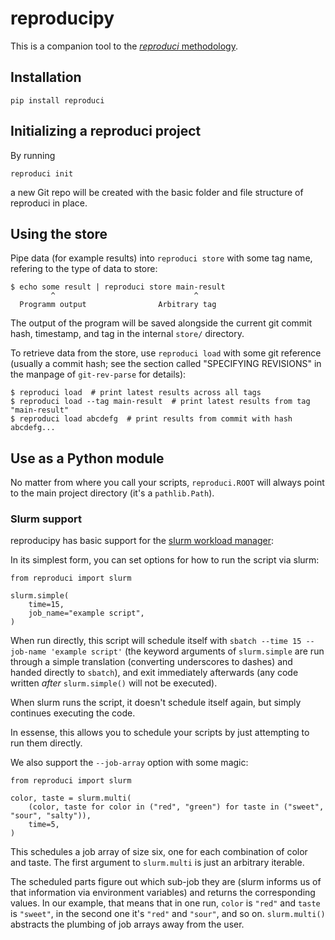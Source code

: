 # reproducipy

This is a companion tool to the [*reproduci* methodology](https://github.com/gastrovec/reproduci).


## Installation

    pip install reproduci

## Initializing a reproduci project

By running

    reproduci init

a new Git repo will be created with the basic folder and file structure of
reproduci in place.

## Using the store

Pipe data (for example results) into `reproduci store` with some tag name,
refering to the type of data to store:

    $ echo some result | reproduci store main-result
             ^                               ^
      Programm output                Arbitrary tag

The output of the program will be saved alongside the current git commit hash,
timestamp, and tag in the internal `store/` directory.


To retrieve data from the store, use `reproduci load` with some git reference
(usually a commit hash; see the section called "SPECIFYING REVISIONS" in the
manpage of `git-rev-parse` for details):

    $ reproduci load  # print latest results across all tags
    $ reproduci load --tag main-result  # print latest results from tag "main-result"
    $ reproduci load abcdefg  # print results from commit with hash abcdefg...

## Use as a Python module

No matter from where you call your scripts, `reproduci.ROOT` will always point
to the main project directory (it's a `pathlib.Path`).

### Slurm support

reproducipy has basic support for the [slurm workload manager](https://slurm.schedmd.com/):

In its simplest form, you can set options for how to run the script via slurm:

    from reproduci import slurm

    slurm.simple(
        time=15,
        job_name="example script",
    )

When run directly, this script will schedule itself with `sbatch --time 15
--job-name 'example script'` (the keyword arguments of `slurm.simple` are run
through a simple translation (converting underscores to dashes) and handed
directly to `sbatch`), and exit immediately afterwards (any code written
_after_ `slurm.simple()` will not be executed).

When slurm runs the script, it doesn't schedule itself again, but simply
continues executing the code.

In essense, this allows you to schedule your scripts by just attempting to run
them directly.

We also support the `--job-array` option with some magic:

    from reproduci import slurm

    color, taste = slurm.multi(
        (color, taste for color in ("red", "green") for taste in ("sweet", "sour", "salty")),
        time=5,
    )

This schedules a job array of size six, one for each combination of color and
taste. The first argument to `slurm.multi` is just an arbitrary iterable.

The scheduled parts figure out which sub-job they are (slurm informs us of that
information via environment variables) and returns the corresponding values. In
our example, that means that in one run, `color` is `"red"` and `taste` is
`"sweet"`, in the second one it's `"red"` and `"sour"`, and so on.
`slurm.multi()` abstracts the plumbing of job arrays away from the user.
